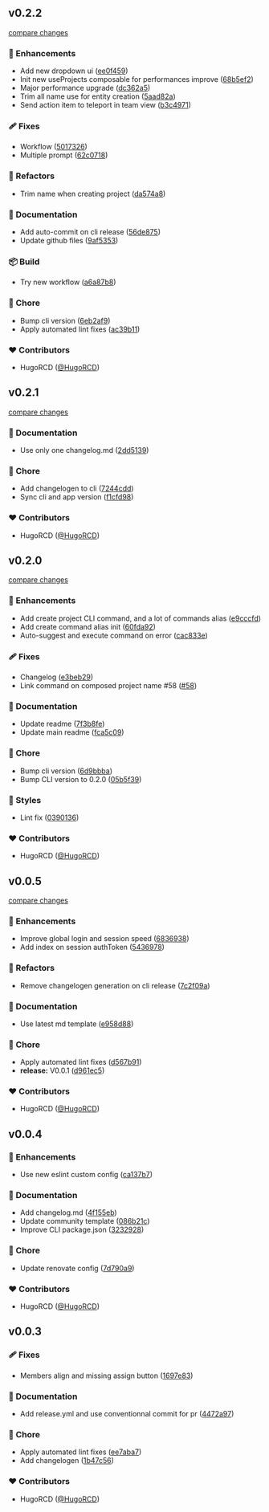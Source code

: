 
## v0.2.2

[compare changes](https://github.com/HugoRCD/shelves/compare/v0.2.1...v0.2.2)

### 🚀 Enhancements

- Add new dropdown ui ([ee0f459](https://github.com/HugoRCD/shelves/commit/ee0f459))
- Init new useProjects composable for performances improve ([68b5ef2](https://github.com/HugoRCD/shelves/commit/68b5ef2))
- Major performance upgrade ([dc362a5](https://github.com/HugoRCD/shelves/commit/dc362a5))
- Trim all name use for entity creation ([5aad82a](https://github.com/HugoRCD/shelves/commit/5aad82a))
- Send action item to teleport in team view ([b3c4971](https://github.com/HugoRCD/shelves/commit/b3c4971))

### 🩹 Fixes

- Workflow ([5017326](https://github.com/HugoRCD/shelves/commit/5017326))
- Multiple prompt ([62c0718](https://github.com/HugoRCD/shelves/commit/62c0718))

### 💅 Refactors

- Trim name when creating project ([da574a8](https://github.com/HugoRCD/shelves/commit/da574a8))

### 📖 Documentation

- Add auto-commit on cli release ([56de875](https://github.com/HugoRCD/shelves/commit/56de875))
- Update github files ([9af5353](https://github.com/HugoRCD/shelves/commit/9af5353))

### 📦 Build

- Try new workflow ([a6a87b8](https://github.com/HugoRCD/shelves/commit/a6a87b8))

### 🏡 Chore

- Bump cli version ([6eb2af9](https://github.com/HugoRCD/shelves/commit/6eb2af9))
- Apply automated lint fixes ([ac39b11](https://github.com/HugoRCD/shelves/commit/ac39b11))

### ❤️ Contributors

- HugoRCD ([@HugoRCD](http://github.com/HugoRCD))

## v0.2.1

[compare changes](https://github.com/HugoRCD/shelves/compare/v0.0.6...v0.2.1)

### 📖 Documentation

- Use only one changelog.md ([2dd5139](https://github.com/HugoRCD/shelves/commit/2dd5139))

### 🏡 Chore

- Add changelogen to cli ([7244cdd](https://github.com/HugoRCD/shelves/commit/7244cdd))
- Sync cli and app version ([f1cfd98](https://github.com/HugoRCD/shelves/commit/f1cfd98))

### ❤️ Contributors

- HugoRCD ([@HugoRCD](http://github.com/HugoRCD))

## v0.2.0

[compare changes](https://github.com/HugoRCD/shelves/compare/v0.0.5...v0.0.6)

### 🚀 Enhancements

- Add create project CLI command, and a lot of commands alias ([e9cccfd](https://github.com/HugoRCD/shelves/commit/e9cccfd))
- Add create command alias init ([60fda92](https://github.com/HugoRCD/shelves/commit/60fda92))
- Auto-suggest and execute command on error ([cac833e](https://github.com/HugoRCD/shelves/commit/cac833e))

### 🩹 Fixes

- Changelog ([e3beb29](https://github.com/HugoRCD/shelves/commit/e3beb29))
- Link command on composed project name #58 ([#58](https://github.com/HugoRCD/shelves/issues/58))

### 📖 Documentation

- Update readme ([7f3b8fe](https://github.com/HugoRCD/shelves/commit/7f3b8fe))
- Update main readme ([fca5c09](https://github.com/HugoRCD/shelves/commit/fca5c09))

### 🏡 Chore

- Bump cli version ([6d9bbba](https://github.com/HugoRCD/shelves/commit/6d9bbba))
- Bump CLI version to 0.2.0 ([05b5f39](https://github.com/HugoRCD/shelves/commit/05b5f39))

### 🎨 Styles

- Lint fix ([0390136](https://github.com/HugoRCD/shelves/commit/0390136))

### ❤️ Contributors

- HugoRCD ([@HugoRCD](http://github.com/HugoRCD))

## v0.0.5

[compare changes](https://github.com/HugoRCD/shelves/compare/v0.0.4...v0.0.5)

### 🚀 Enhancements

- Improve global login and session speed ([6836938](https://github.com/HugoRCD/shelves/commit/6836938))
- Add index on session authToken ([5436978](https://github.com/HugoRCD/shelves/commit/5436978))

### 💅 Refactors

- Remove changelogen generation on cli release ([7c2f09a](https://github.com/HugoRCD/shelves/commit/7c2f09a))

### 📖 Documentation

- Use latest md template ([e958d88](https://github.com/HugoRCD/shelves/commit/e958d88))

### 🏡 Chore

- Apply automated lint fixes ([d567b91](https://github.com/HugoRCD/shelves/commit/d567b91))
- **release:** V0.0.1 ([d961ec5](https://github.com/HugoRCD/shelves/commit/d961ec5))

### ❤️ Contributors

- HugoRCD ([@HugoRCD](http://github.com/HugoRCD))

## v0.0.4

### 🚀 Enhancements

- Use new eslint custom config ([ca137b7](https://github.com/HugoRCD/shelve/commit/ca137b7))

### 📖 Documentation

- Add changelog.md ([4f155eb](https://github.com/HugoRCD/shelve/commit/4f155eb))
- Update community template ([086b21c](https://github.com/HugoRCD/shelve/commit/086b21c))
- Improve CLI package.json ([3232928](https://github.com/HugoRCD/shelve/commit/3232928))

### 🏡 Chore

- Update renovate config ([7d790a9](https://github.com/HugoRCD/shelve/commit/7d790a9))

### ❤️ Contributors

- HugoRCD ([@HugoRCD](http://github.com/HugoRCD))

## v0.0.3

### 🩹 Fixes

- Members align and missing assign button ([1697e83](https://github.com/HugoRCD/shelves/commit/1697e83))

### 📖 Documentation

- Add release.yml and use conventionnal commit for pr ([4472a97](https://github.com/HugoRCD/shelves/commit/4472a97))

### 🏡 Chore

- Apply automated lint fixes ([ee7aba7](https://github.com/HugoRCD/shelves/commit/ee7aba7))
- Add changelogen ([1b47c56](https://github.com/HugoRCD/shelves/commit/1b47c56))

### ❤️ Contributors

- HugoRCD ([@HugoRCD](http://github.com/HugoRCD))
